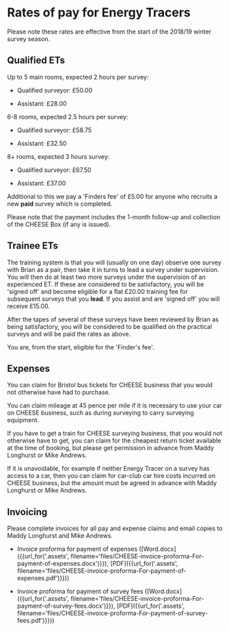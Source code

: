 
# Rates of pay for Energy Tracers

Please note these rates are effective from the start of the 2018/19 winter
survey season.

## Qualified ETs

Up to 5 main rooms, expected 2 hours per survey:

 - Qualified surveyor: £50.00

 - Assistant: £28.00

6-8 rooms, expected 2.5 hours per survey:

  - Qualified surveyor: £58.75

  - Assistant: £32.50

8+ rooms, expected 3 hours survey:

  - Qualified surveyor: £67.50

  - Assistant: £37.00

Additional to this we pay a 'Finders fee' of £5.00 for anyone who recruits a new
**paid** survey which is completed.

Please note that the payment includes the 1-month follow-up and collection of
the CHEESE Box (if any is issued).

## Trainee ETs

The training system is that you will (usually on one day) observe one survey
with Brian as a pair, then take it in turns to lead a survey under supervision.
You will then do at least two more surveys under the supervision of an
experienced ET. If these are considered to be satisfactory, you will be 'signed
off' and become eligible for a flat £20.00 training fee for subsequent surveys
that you **lead**. If you assist and are 'signed off' you will receive £15.00.

After the tapes of several of these surveys have been reviewed by Brian as
being satisfactory, you will be considered to be qualified on the practical
surveys and will be paid the rates as above.

You are, from the start, eligible for the 'Finder's fee'.

## Expenses

You can claim for Bristol bus tickets for CHEESE business that you would not
otherwise have had to purchase.

You can claim mileage at 45 pence per mile if it is necessary to use your car
on CHEESE business, such as during surveying to carry surveying equipment.

If you have to get a train for CHEESE surveying business, that you would not
otherwise have to get, you can claim for the cheapest return ticket available
at the time of booking, but please get permission in advance from Maddy
Longhurst or Mike Andrews.

If it is unavoidable, for example if neither Energy Tracer on a survey has
access to a car, then you can claim for car-club car hire costs incurred on
CHEESE business, but the amount must be agreed in advance with Maddy Longhurst
or Mike Andrews.

## Invoicing

Please complete invoices for all pay and expense claims and email copies to
Maddy Longhurst and Mike Andrews.

- Invoice proforma for payment of expenses
  ([Word.docx]({{url_for('.assets', filename='files/CHEESE-invoice-proforma-For-payment-of-expenses.docx')}}),
   [PDF]({{url_for('.assets', filename='files/CHEESE-invoice-proforma-For-payment-of-expenses.pdf')}}))

- Invoice proforma for payment of survey fees
  ([Word.docx]({{url_for('.assets', filename='files/CHEESE-invoice-proforma-For-payment-of-survey-fees.docx')}}),
   [PDF]({{url_for('.assets', filename='files/CHEESE-invoice-proforma-For-payment-of-survey-fees.pdf')}}))
